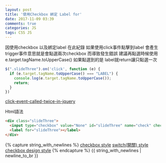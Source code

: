 ```yaml
---
layout: post
title: '使用Checkbox 綁定 Label for'
date: 2017-11-09 03:39
comments: true
categories: JS
tags: CSS JS
---
```

因使用checkbox 以及綁定label 在此紀錄
如果使用click事件點擊到label 會產生 trigger事件意思就是會點選兩次checkbox 而導致發生錯誤
建議再點選時候使用e.target.tagName.toUpperCase() 如果點選到的是 label就return讓只點選一次
```js
$(".slideThree").on('click', function (e) {
  if (e.target.tagName.toUpperCase() === "LABEL") {
    console.log(e.target.tagName.toUpperCase());
    return;
  }
})
```
[click-event-called-twice-in-jquery](https://stackoverflow.com/questions/19595084/why-is-my-click-event-called-twice-in-jquery)

Html語法
```HTML
<div class="slideThree">
  <input type="checkbox" value="None" id="slideThree" name="check" checked >
  <label for="slideThree"></label>
</div>
```
{% capture string_with_newlines %}
[checkbox style](https://codepen.io/bbodine1/pen/novBm)
[switch(開關) style](https://proto.io/freebies/onoff/)
[checkbox design style](https://codepen.io/designcouch/pen/sDAvk)
{% endcapture %}
{{ string_with_newlines | newline_to_br }}
